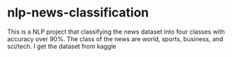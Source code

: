 # nlp-news-classification
This is a NLP project that classifying the news dataset into four classes with accuracy over 90%. The class of the news are world, sports,  business, and sci/tech. I get the dataset from kaggle
